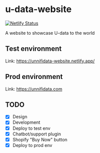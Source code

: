 # u-data-website
[![Netlify Status](https://api.netlify.com/api/v1/badges/96eba6c7-b280-4d44-bc04-311401274f1e/deploy-status)](https://app.netlify.com/sites/unnifidata-website/deploys)

A website to showcase U-data to the world

## Test environment 
Link: https://unnifidata-website.netlify.app/


## Prod environment
Link: https://unnifidata.com

## TODO
- [x] Design
- [x] Development
- [x] Deploy to test env
- [x] Chatbot/support plugin
- [x] Shopify "Buy Now" button
- [x] Deploy to prod env
